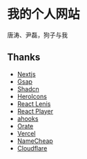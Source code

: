 # 我的个人网站

唐涛、尹磊，狗子与我

## Thanks

- [Nextjs](https://nextjs.org/)
- [Gsap](https://gsap.com/)
- [Shadcn](https://ui.shadcn.com/docs/installation/next)
- [HeroIcons](https://heroicons.com/outline)
- [React Lenis](https://github.com/darkroomengineering/lenis/blob/main/packages/react/README.md)
- [React Player]()
- [ahooks](https://ahooks.js.org/zh-CN)
- [Orate]()
- [Vercel](https://vercel.com/yinleis-projects/yinlei-tangtao)
- [NameCheap](https://www.namecheap.com/)
- [Cloudflare](https://www.cloudflare.com/zh-cn/)
